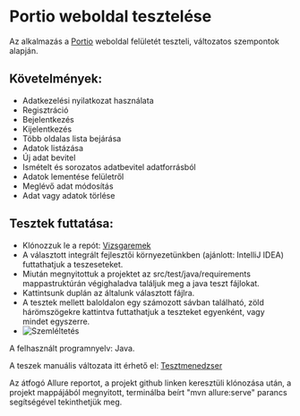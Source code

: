 # Portio weboldal tesztelése

Az alkalmazás a [Portio](https://lennertamas.github.io/portio/) weboldal felületét teszteli, változatos szempontok alapján.


## Követelmények:

- Adatkezelési nyilatkozat használata
- Regisztráció
- Bejelentkezés
- Kijelentkezés
- Több oldalas lista bejárása
- Adatok listázása
- Új adat bevitel
- Ismételt és sorozatos adatbevitel adatforrásból
- Adatok lementése felületről
- Meglévő adat módosítás
- Adat vagy adatok törlése


## Tesztek futtatása:

- Klónozzuk le a repót: [Vizsgaremek](https://github.com/sltnwlf/vizsgaremek)
- A választott integrált fejlesztői környezetünkben (ajánlott: IntelliJ IDEA) futtathatjuk a teszeseteket.
- Miután megnyitottuk a projektet az src/test/java/requirements mappastruktúrán végighaladva találjuk meg a java teszt fájlokat.
- Kattintsunk duplán az általunk választott fájlra.
- A tesztek mellett baloldalon egy számozott sávban található, zöld hárömszögekre kattintva futtathatjuk a teszteket egyenként, vagy mindet egyszerre.
- ![Szemléltetés](https://user-images.githubusercontent.com/70565508/176660079-14d05b52-8bf4-4b6f-a063-ec2b2697156a.jpg)


A felhasznált programnyelv: Java.

A teszek manuális változata itt érhető el: [Tesztmenedzser](https://docs.google.com/spreadsheets/d/1WtmtIIeiKt6JyAhC4ozFHMczu5a7kk5kagEljPkhrGE/edit#gid=1257095171)

Az átfogó Allure reportot, a projekt github linken keresztüli klónozása után, a projekt mappájából megnyitott, terminálba beírt "mvn allure:serve" parancs segítségével tekinthetjük meg.
